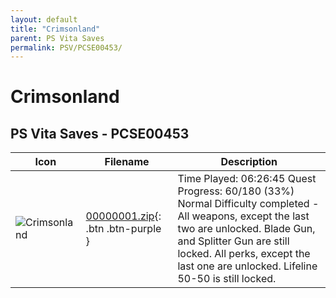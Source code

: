 ```yaml
---
layout: default
title: "Crimsonland"
parent: PS Vita Saves
permalink: PSV/PCSE00453/
---
```

# Crimsonland

## PS Vita Saves - PCSE00453

| Icon | Filename | Description |
|------|----------|-------------|
| ![Crimsonland](https://github.com/bucanero/apollo-vita/raw/main/sce_sys/icon0.png) | [00000001.zip](00000001.zip){: .btn .btn-purple } | Time Played: 06:26:45 Quest Progress: 60/180 (33%)  Normal Difficulty completed - All weapons, except the last two are unlocked. Blade Gun, and Splitter Gun are still locked.  All perks, except the last one are unlocked. Lifeline 50-50 is still locked.  |
